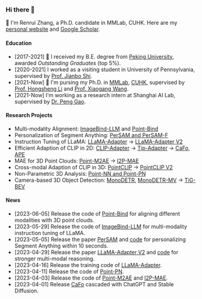 ### Hi there 👋

🌱 I'm Renrui Zhang, a Ph.D. candidate in MMLab, CUHK. Here are my [personal website](https://zrrskywalker.github.io/) and [Google Scholar](https://scholar.google.com/citations?user=YlL3xN4AAAAJ&hl=zh-CN).

#### Education
* [2017-2021] 🎉 I received my B.E. degree from [Peking University](https://english.pku.edu.cn/), awarded *Outstanding Graduates* (top 5\%).
* [2020-2021] I worked as a visiting student in University of Pennsylvania, supervised by [Prof. Jianbo Shi](https://scholar.google.com/citations?user=Sm14jYIAAAAJ&hl=zh-CN&oi=ao).
* [2021-Now] 💪 I'm pursing my Ph.D. in [MMLab](https://mmlab.ie.cuhk.edu.hk/people.html), [CUHK](https://www.cuhk.edu.hk/english/index.html), supervised by [Prof. Hongsheng Li](https://www.ee.cuhk.edu.hk/~hsli/) and [Prof. Xiaogang Wang](https://scholar.google.com/citations?user=-B5JgjsAAAAJ&hl=zh-CN).
* [2021-Now] I'm working as a research intern at Shanghai AI Lab, supervised by [Dr. Peng Gao](https://scholar.google.com/citations?user=_go6DPsAAAAJ&hl=zh-CN).

#### Research Projects
* Multi-modality Alignment: [ImageBind-LLM](https://github.com/OpenGVLab/LLaMA-Adapter/tree/main/imagebind_LLM) and [Point-Bind](https://github.com/ZrrSkywalker/Point-Bind)
* Personalization of Segment Anything: [PerSAM and PerSAM-F](https://github.com/ZrrSkywalker/Personalize-SAM)
* Instruction Tuning of LLaMA: [LLaMA-Adapter](https://github.com/ZrrSkywalker/LLaMA-Adapter) -> [LLaMA-Adapter V2](https://github.com/ZrrSkywalker/LLaMA-Adapter)
* Efficient Adaption of CLIP in 2D: [CLIP-Adapter](https://github.com/gaopengcuhk/CLIP-Adapter) -> [Tip-Adapter](https://github.com/gaopengcuhk/Tip-Adapter) -> [CaFo](https://github.com/ZrrSkywalker/CaFo), [APE](https://github.com/yangyangyang127/APE)
* MAE for 3D Point Clouds: [Point-M2AE](https://github.com/ZrrSkywalker/Point-M2AE) -> [I2P-MAE](https://github.com/ZrrSkywalker/I2P-MAE)
* Cross-modal Adaption of CLIP in 3D: [PointCLIP](https://github.com/ZrrSkywalker/PointCLIP) -> [PointCLIP V2](https://github.com/yangyangyang127/PointCLIP_V2)
* Non-Parametric 3D Analysis: [Point-NN and Point-PN](https://github.com/ZrrSkywalker/Point-NN)
* Camera-based 3D Object Detection: [MonoDETR](https://github.com/ZrrSkywalker/MonoDETR), [MonoDETR-MV](https://github.com/ZrrSkywalker/MonoDETR-MV) -> [TiG-BEV](https://github.com/ADLab3Ds/TiG-BEV)

#### News
* [2023-06-05] Release the code of [Point-Bind](https://github.com/ZrrSkywalker/Point-Bind) for aligning different modalities with 3D point clouds.
* [2023-05-29] Release the code of [ImageBind-LLM](https://github.com/ZrrSkywalker/LLaMA-Adapter/tree/main/imagebind_LLM) for multi-modality instruction tuning of LLaMA.
* [2023-05-05] Release the paper [PerSAM](https://github.com/ZrrSkywalker/Personalize-SAM/blob/main/paper_arXiv.pdf) and [code](https://github.com/ZrrSkywalker/Personalize-SAM) for personalizing Segment Anything within 10 seconds.
* [2023-04-29] Release the paper [LLaMA-Adapter V2](https://github.com/ZrrSkywalker/LLaMA-Adapter/blob/main/LLaMA-Adapter-V2-arXiv.pdf) and [code](https://github.com/ZrrSkywalker/LLaMA-Adapter/tree/main/llama_adapter_v2_chat65b) for stronger multi-modal reasoning.
* [2023-04-16] Release the training code of [LLaMA-Adapter](https://github.com/ZrrSkywalker/LLaMA-Adapter).
* [2023-04-11] Release the code of [Point-PN](https://github.com/ZrrSkywalker/Point-NN).
* [2023-04-03] Release the code of [Point-M2AE](https://github.com/ZrrSkywalker/Point-M2AE) and [I2P-MAE](https://github.com/ZrrSkywalker/I2P-MAE).
* [2023-04-01] Release [CaFo](https://github.com/ZrrSkywalker/CaFo) cascaded with ChatGPT and Stable Diffusion.

<!--
**ZrrSkywalker/ZrrSkywalker** is a ✨ _special_ ✨ repository because its `README.md` (this file) appears on your GitHub profile.

Here are some ideas to get you started:

- 🔭 I’m currently working on ...
- 🌱 I’m currently learning ...
- 👯 I’m looking to collaborate on ...
- 🤔 I’m looking for help with ...
- 💬 Ask me about ...
- 📫 How to reach me: ...
- 😄 Pronouns: ...
- ⚡ Fun fact: ...
-->
